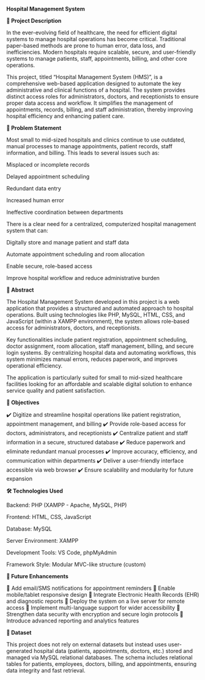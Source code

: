 **Hospital Management System**

**📖 Project Description**

In the ever-evolving field of healthcare, the need for efficient digital systems to manage hospital operations has become critical. Traditional paper-based methods are prone to human error, data loss, and inefficiencies. Modern hospitals require scalable, secure, and user-friendly systems to manage patients, staff, appointments, billing, and other core operations.

This project, titled “Hospital Management System (HMS)”, is a comprehensive web-based application designed to automate the key administrative and clinical functions of a hospital. The system provides distinct access roles for administrators, doctors, and receptionists to ensure proper data access and workflow. It simplifies the management of appointments, records, billing, and staff administration, thereby improving hospital efficiency and enhancing patient care.

**🎯 Problem Statement**

Most small to mid-sized hospitals and clinics continue to use outdated, manual processes to manage appointments, patient records, staff information, and billing. This leads to several issues such as:

Misplaced or incomplete records

Delayed appointment scheduling

Redundant data entry

Increased human error

Ineffective coordination between departments

There is a clear need for a centralized, computerized hospital management system that can:

Digitally store and manage patient and staff data

Automate appointment scheduling and room allocation

Enable secure, role-based access

Improve hospital workflow and reduce administrative burden

**📝 Abstract**

The Hospital Management System developed in this project is a web application that provides a structured and automated approach to hospital operations. Built using technologies like PHP, MySQL, HTML, CSS, and JavaScript (within a XAMPP environment), the system allows role-based access for administrators, doctors, and receptionists.

Key functionalities include patient registration, appointment scheduling, doctor assignment, room allocation, staff management, billing, and secure login systems. By centralizing hospital data and automating workflows, this system minimizes manual errors, reduces paperwork, and improves operational efficiency.

The application is particularly suited for small to mid-sized healthcare facilities looking for an affordable and scalable digital solution to enhance service quality and patient satisfaction.

**🎯 Objectives**

✔️ Digitize and streamline hospital operations like patient registration, appointment management, and billing
✔️ Provide role-based access for doctors, administrators, and receptionists
✔️ Centralize patient and staff information in a secure, structured database
✔️ Reduce paperwork and eliminate redundant manual processes
✔️ Improve accuracy, efficiency, and communication within departments
✔️ Deliver a user-friendly interface accessible via web browser
✔️ Ensure scalability and modularity for future expansion

**🛠️ Technologies Used**


Backend: PHP (XAMPP - Apache, MySQL, PHP)

Frontend: HTML, CSS, JavaScript

Database: MySQL

Server Environment: XAMPP

Development Tools: VS Code, phpMyAdmin

Framework Style: Modular MVC-like structure (custom)

**📌 Future Enhancements**

🔹 Add email/SMS notifications for appointment reminders
🔹 Enable mobile/tablet responsive design
🔹 Integrate Electronic Health Records (EHR) and diagnostic reports
🔹 Deploy the system on a live server for remote access
🔹 Implement multi-language support for wider accessibility
🔹 Strengthen data security with encryption and secure login protocols
🔹 Introduce advanced reporting and analytics features

**📂 Dataset**

This project does not rely on external datasets but instead uses user-generated hospital data (patients, appointments, doctors, etc.) stored and managed via MySQL relational databases. The schema includes relational tables for patients, employees, doctors, billing, and appointments, ensuring data integrity and fast retrieval.



